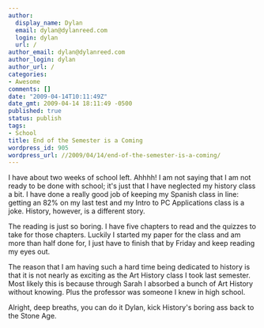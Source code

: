 ```yaml
---
author:
  display_name: Dylan
  email: dylan@dylanreed.com
  login: dylan
  url: /
author_email: dylan@dylanreed.com
author_login: dylan
author_url: /
categories:
- Awesome
comments: []
date: "2009-04-14T10:11:49Z"
date_gmt: 2009-04-14 18:11:49 -0500
published: true
status: publish
tags:
- School
title: End of the Semester is a Coming
wordpress_id: 905
wordpress_url: //2009/04/14/end-of-the-semester-is-a-coming/
---
```


I have about two weeks of school left. Ahhhh! I am not saying that I am not ready to be done with school; it's just that I have neglected my history class a bit. I have done a really good job of keeping my Spanish class in line: getting an 82% on my last test and my Intro to PC Applications class is a joke. History, however, is a different story.

The reading is just so boring. I have five chapters to read and the quizzes to take for those chapters. Luckily I started my paper for the class and am more than half done for, I just have to finish that by Friday and keep reading my eyes out.

The reason that I am having such a hard time being dedicated to history is that it is not nearly as exciting as the Art History class I took last semester. Most likely this is because through Sarah I absorbed a bunch of Art History without knowing. Plus the professor was someone I knew in high school.

Alright, deep breaths, you can do it Dylan, kick History's boring ass back to the Stone Age.
